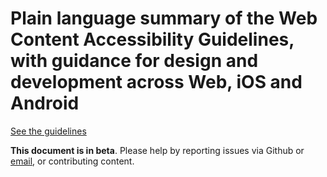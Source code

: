 # Plain language summary of the Web Content Accessibility Guidelines, with guidance for design and development across Web, iOS and Android

[See the guidelines](https://theappbusiness.github.io/accessibility-guidelines/)

**This document is in beta**. Please help by reporting issues via Github or [email](mailto:jeanfrancois@theappbusiness.com), or contributing content.
